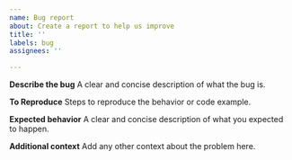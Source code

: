 ```yaml
---
name: Bug report
about: Create a report to help us improve
title: ''
labels: bug
assignees: ''

---
```


**Describe the bug**
A clear and concise description of what the bug is.

**To Reproduce**
Steps to reproduce the behavior or code example.

**Expected behavior**
A clear and concise description of what you expected to happen.

**Additional context**
Add any other context about the problem here.
